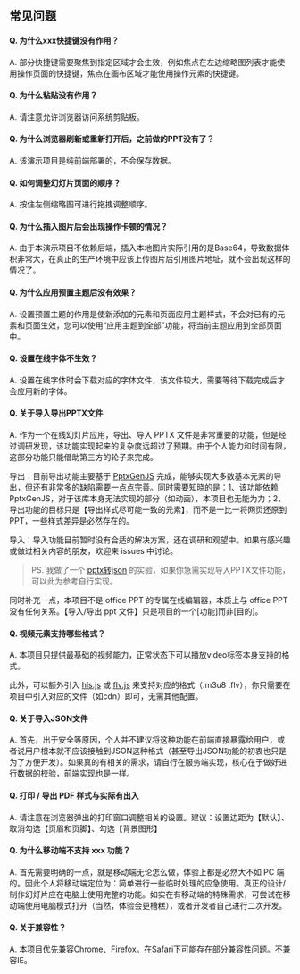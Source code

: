 ## 常见问题

#### Q. 为什么xxx快捷键没有作用？

A. 部分快捷键需要聚焦到指定区域才会生效，例如焦点在左边缩略图列表才能使用操作页面的快捷键，焦点在画布区域才能使用操作元素的快捷键。

#### Q. 为什么粘贴没有作用？

A. 请注意允许浏览器访问系统剪贴板。

#### Q. 为什么浏览器刷新或重新打开后，之前做的PPT没有了？

A. 该演示项目是纯前端部署的，不会保存数据。

#### Q. 如何调整幻灯片页面的顺序？

A. 按住左侧缩略图可进行拖拽调整顺序。

#### Q. 为什么插入图片后会出现操作卡顿的情况？

A. 由于本演示项目不依赖后端，插入本地图片实际引用的是Base64，导致数据体积非常大，在真正的生产环境中应该上传图片后引用图片地址，就不会出现这样的情况了。

#### Q. 为什么应用预置主题后没有效果？

A. 设置预置主题的作用是使新添加的元素和页面应用主题样式，不会对已有的元素和页面生效，您可以使用“应用主题到全部”功能，将当前主题应用到全部页面中。

#### Q. 设置在线字体不生效？

A. 设置在线字体时会下载对应的字体文件，该文件较大，需要等待下载完成后才会应用新的字体。

#### Q. 关于导入导出PPTX文件

A. 作为一个在线幻灯片应用，导出、导入 PPTX 文件是非常重要的功能，但是经过调研发现，该功能实现起来的复杂度远超过了预期。由于个人能力和时间有限，这部分功能只能借助第三方的轮子来完成。

导出：目前导出功能主要基于 [PptxGenJS](https://github.com/gitbrent/PptxGenJS/) 完成，能够实现大多数基本元素的导出，但还有非常多的缺陷需要一点点完善。同时需要知晓的是：1、该功能依赖 PptxGenJS，对于该库本身无法实现的部分（如动画），本项目也无能为力；2、导出功能的目标只是【导出样式尽可能一致的元素】，而不是一比一将网页还原到PPT，一些样式差异是必然存在的。

导入：导入功能目前暂时没有合适的解决方案，还在调研和观望中。如果有感兴趣或做过相关内容的朋友，欢迎来 issues 中讨论。

> PS. 我做了一个 [pptx转json](https://github.com/pipipi-pikachu/pptx2json) 的实验，如果你急需实现导入PPTX文件功能，可以此为参考自行实现。

同时补充一点，本项目不是 office PPT 的专属在线编辑器，本质上与 office PPT 没有任何关系。【导入/导出 ppt 文件】只是项目的一个[功能]而非[目的]。

#### Q. 视频元素支持哪些格式？

A. 本项目只提供最基础的视频能力，正常状态下可以播放video标签本身支持的格式。

此外，可以额外引入 [hls.js](https://github.com/video-dev/hls.js) 或 [flv.js](https://github.com/Bilibili/flv.js) 来支持对应的格式（.m3u8 .flv），你只需要在项目中引入对应的文件（如cdn）即可，无需其他配置。

#### Q. 关于导入JSON文件

A. 首先，出于安全等原因，个人并不建议将这种功能在前端直接暴露给用户，或者说用户根本就不应该接触到JSON这种格式（甚至导出JSON功能的初衷也只是为了方便开发）。如果真的有相关的需求，请自行在服务端实现，核心在于做好进行数据的校验，前端实现也是一样。

#### Q. 打印 / 导出 PDF 样式与实际有出入

A. 请注意在浏览器弹出的打印窗口调整相关的设置。建议：设置边距为【默认】、取消勾选【页眉和页脚】、勾选【背景图形】

#### Q. 为什么移动端不支持 xxx 功能？

A. 首先需要明确的一点，就是移动端无论怎么做，体验上都是必然大不如 PC 端的。因此个人将移动端定位为：简单进行一些临时处理的应急使用。真正的设计/制作幻灯片应在电脑上使用完整的功能。如实在有移动端的特殊需求，可尝试在移动端使用电脑模式打开（当然，体验会更槽糕），或者开发者自己进行二次开发。

#### Q. 关于兼容性？

A. 本项目优先兼容Chrome、Firefox。在Safari下可能存在部分兼容性问题。不兼容IE。